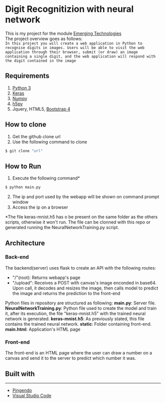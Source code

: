 # Digit Recognitizion with neural network
This is my project for the module [Emerging Technologies](https://emerging-technologies.github.io/problems/project.html)
<br />
The project overview goes as follows:
<br />
```In this project you will create a web application in Python to recognise digits in images. Users will be able to visit the web application through their browser, submit (or draw) an image containing a single digit, and the web application will respond with the digit contained in the image```

## Requirements
1. [Python 3](https://docs.scipy.org/doc/numpy-1.13.0/user/install.html)
2. [Keras](https://www.pyimagesearch.com/2016/11/14/installing-keras-with-tensorflow-backend/)
3. [Numpy](https://docs.scipy.org/doc/numpy-1.13.0/user/install.html)
4. [h5py](http://docs.h5py.org/en/latest/build.html) 
5. Jquery, HTML5, [Bootstrap 4](https://getbootstrap.com/)
## How to clone
1. Get the github clone url
2. Use the following command to clone
```bash
$ git clone "url"
```

## How to Run
1. Execute the following command*
```bash
$ python main.py 
```
2. The ip and port used by the webapp will be shown on command prompt window
3. Access the ip on a browser

*The file keras-mnist.h5 has o be present on the same folder as the others scripts, otherwise  it won't run. The file can be clonned with this repo or generated running the NeuralNetworkTraining.py script.

## Architecture

### Back-end

The backend(server) uses flask to create an API with the following routes:
* "/"(root): Returns webapp's page
* "/upload": Receives a POST with canvas's image enconded in base64. Upon call, it decodes and resizes the image, then calls model to predict the image and returns the prediction to the front-end  


Python files in repository are structured as following:
**main.py**: Server file.
**NeuralNetworkTraining.py**: Python file used to create the model and train it, after its execution, the file "keras-mnist.h5" with the trained neural network is generated. 
**keras-mnist.h5**: As previously stated, this file contains the trained neural network.
**static**: Folder containing front-end.
    **main.html**: Application's HTML page


### Front-end

The front-end is an HTML page where the user can draw a number on a canvas and send it to the server to predict which number it was.


## Built with
***
* [Pingendo](https://pingendo.com/)
* [Visual Studio Code](https://code.visualstudio.com/)
